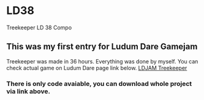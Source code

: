 # LD38
Treekeeper LD 38 Compo
## This was my first entry for Ludum Dare Gamejam
Treekeeper was made in 36 hours.
Everything was done by myself. You can check actual game on Ludum Dare page link below.
[LDJAM Treekeeper](https://ldjam.com/events/ludum-dare/38/treekeeper-guard-the-last-gate-to-heaven)

### There is only code avaiable, you can download whole project via link above.
